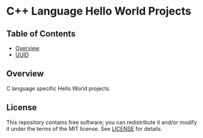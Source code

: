 # C++ Language Hello World Projects

## Table of Contents
* [Overview](#overview)
* [UUID](UUID/README.md)

## Overview
C language specific Hello World projects.

## License
This repository contains free software; you can redistribute it and/or modify
it under the terms of the MIT license. See [LICENSE](LICENSE) for details.

